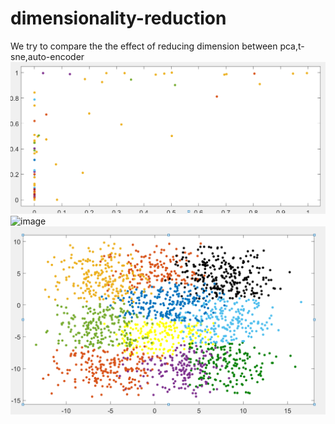# dimensionality-reduction
We try to compare the the effect of reducing dimension between pca,t-sne,auto-encoder<br>
![image](https://github.com/learnerRen/dimensionality-reduction/blob/master/pca.png)<br>
![image](https://github.com/learnerRen/dimensionality-reduction/blob/master/t-sne.png)<br>
![image](https://github.com/learnerRen/dimensionality-reduction/blob/master/autoencoder.png)<br>
